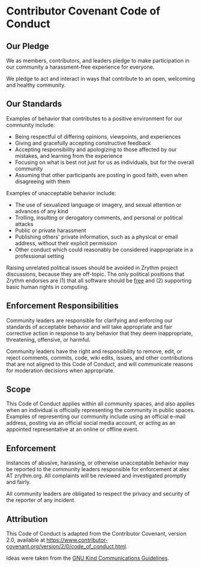 # Contributor Covenant Code of Conduct

## Our Pledge

We as members, contributors, and leaders pledge to
make participation in our community a harassment-free
experience for everyone.

We pledge to act and interact in ways that
contribute to an open, welcoming and healthy
community.

## Our Standards

Examples of behavior that contributes to a positive
environment for our community include:

* Being respectful of differing opinions,
viewpoints, and experiences
* Giving and gracefully accepting constructive
feedback
* Accepting responsibility and apologizing to those
affected by our mistakes, and learning from the
experience
* Focusing on what is best not just for us as
individuals, but for the overall community
* Assuming that other participants are posting in
good faith, even when disagreeing with them

Examples of unacceptable behavior include:

* The use of sexualized language or imagery, and
sexual attention or advances of any kind
* Trolling, insulting or derogatory comments, and
personal or political attacks
* Public or private harassment
* Publishing others' private information, such as a
physical or email address, without their explicit
permission
* Other conduct which could reasonably be considered
inappropriate in a professional setting

Raising unrelated political issues should be avoided
in Zrythm project discussions, because they are
off-topic. The only political positions that Zrythm
endorses are (1) that all software should be
[free](https://www.fsf.org/about/what-is-free-software)
and (2) supporting basic human rights in computing.

## Enforcement Responsibilities

Community leaders are responsible for clarifying and
enforcing our standards of acceptable behavior and
will take appropriate and fair corrective action in
response to any behavior that they deem
inappropriate, threatening, offensive, or harmful.

Community leaders have the right and responsibility
to remove, edit, or reject comments, commits, code,
wiki edits, issues, and other contributions that are
not aligned to this Code of Conduct, and will
communicate reasons for moderation decisions when
appropriate.

## Scope

This Code of Conduct applies within all community
spaces, and also applies when an individual is
officially representing the community in public
spaces.
Examples of representing our community include using
an official e-mail address, posting via an official
social media account, or acting as an appointed
representative at an online or offline event.

## Enforcement

Instances of abusive, harassing, or otherwise
unacceptable behavior may be reported to the
community leaders responsible for enforcement at
alex AT zrythm.org.
All complaints will be reviewed and investigated
promptly and fairly.

All community leaders are obligated to respect the
privacy and security of the reporter of any incident.

## Attribution

This Code of Conduct is adapted from the
Contributor Covenant, version 2.0, available at
<https://www.contributor-covenant.org/version/2/0/code_of_conduct.html>.

Ideas were taken from the
[GNU Kind Communications Guidelines](https://www.gnu.org/philosophy/kind-communication).
